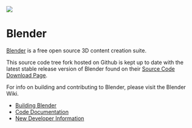 ![](http://download.blender.org/institute/logos/blenderlogo.png)

Blender
=======

[Blender](http://blender.org) is a free open source 3D content creation suite.

This source code tree fork hosted on Github is kept up to
date with the latest stable release version of Blender found on their [Source Code Download Page](http://www.blender.org/download/source-code/).

For info on building and contributing to Blender, please visit the Blender Wiki.

* [Building Blender](http://wiki.blender.org/index.php/Dev:Doc/Building_Blender)
* [Code Documentation](http://wiki.blender.org/index.php/Dev:Source/Architecture)
* [New Developer Information](http://wiki.blender.org/index.php/Dev:Doc/New_Developer_Info)

